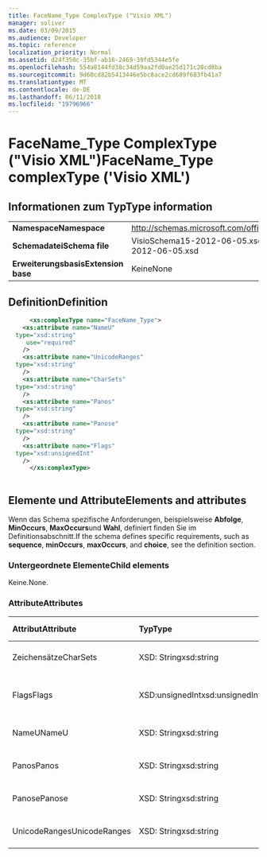 ```yaml
---
title: FaceName_Type ComplexType ("Visio XML")
manager: soliver
ms.date: 03/09/2015
ms.audience: Developer
ms.topic: reference
localization_priority: Normal
ms.assetid: d24f350c-35bf-ab16-2469-39fd5344e5fe
ms.openlocfilehash: 554a8144fd38c34d59aa2fd0ae25d171c20cd8ba
ms.sourcegitcommit: 9d60cd82b5413446e5bc8ace2cd689f683fb41a7
ms.translationtype: MT
ms.contentlocale: de-DE
ms.lasthandoff: 06/11/2018
ms.locfileid: "19796966"
---
```

# <a name="facenametype-complextype-visio-xml"></a><span data-ttu-id="c092f-102">FaceName_Type ComplexType ("Visio XML")</span><span class="sxs-lookup"><span data-stu-id="c092f-102">FaceName_Type complexType ('Visio XML')</span></span>

## <a name="type-information"></a><span data-ttu-id="c092f-103">Informationen zum Typ</span><span class="sxs-lookup"><span data-stu-id="c092f-103">Type information</span></span>

|||
|:-----|:-----|
|<span data-ttu-id="c092f-104">**Namespace**</span><span class="sxs-lookup"><span data-stu-id="c092f-104">**Namespace**</span></span> <br/> |http://schemas.microsoft.com/office/visio/2011/1/core  <br/> |
|<span data-ttu-id="c092f-105">**Schemadatei**</span><span class="sxs-lookup"><span data-stu-id="c092f-105">**Schema file**</span></span> <br/> |<span data-ttu-id="c092f-106">VisioSchema15-2012-06-05.xsd</span><span class="sxs-lookup"><span data-stu-id="c092f-106">VisioSchema15-2012-06-05.xsd</span></span>  <br/> |
|<span data-ttu-id="c092f-107">**Erweiterungsbasis**</span><span class="sxs-lookup"><span data-stu-id="c092f-107">**Extension base**</span></span> <br/> |<span data-ttu-id="c092f-108">Keine</span><span class="sxs-lookup"><span data-stu-id="c092f-108">None</span></span>  <br/> |
   
## <a name="definition"></a><span data-ttu-id="c092f-109">Definition</span><span class="sxs-lookup"><span data-stu-id="c092f-109">Definition</span></span>

```XML
      <xs:complexType name="FaceName_Type">
    <xs:attribute name="NameU"
  type="xsd:string"
     use="required"
    />
    <xs:attribute name="UnicodeRanges"
  type="xsd:string"
    />
    <xs:attribute name="CharSets"
  type="xsd:string"
    />
    <xs:attribute name="Panos"
  type="xsd:string"
    />
    <xs:attribute name="Panose"
  type="xsd:string"
    />
    <xs:attribute name="Flags"
  type="xsd:unsignedInt"
    />
      </xs:complexType>
      
```

## <a name="elements-and-attributes"></a><span data-ttu-id="c092f-110">Elemente und Attribute</span><span class="sxs-lookup"><span data-stu-id="c092f-110">Elements and attributes</span></span>

<span data-ttu-id="c092f-111">Wenn das Schema spezifische Anforderungen, beispielsweise **Abfolge**, **MinOccurs**, **MaxOccurs**und **Wahl**, definiert finden Sie im Definitionsabschnitt.</span><span class="sxs-lookup"><span data-stu-id="c092f-111">If the schema defines specific requirements, such as **sequence**, **minOccurs**, **maxOccurs**, and **choice**, see the definition section.</span></span> 
  
### <a name="child-elements"></a><span data-ttu-id="c092f-112">Untergeordnete Elemente</span><span class="sxs-lookup"><span data-stu-id="c092f-112">Child elements</span></span>

<span data-ttu-id="c092f-113">Keine.</span><span class="sxs-lookup"><span data-stu-id="c092f-113">None.</span></span>
  
### <a name="attributes"></a><span data-ttu-id="c092f-114">Attribute</span><span class="sxs-lookup"><span data-stu-id="c092f-114">Attributes</span></span>

|<span data-ttu-id="c092f-115">**Attribut**</span><span class="sxs-lookup"><span data-stu-id="c092f-115">**Attribute**</span></span>|<span data-ttu-id="c092f-116">**Typ**</span><span class="sxs-lookup"><span data-stu-id="c092f-116">**Type**</span></span>|<span data-ttu-id="c092f-117">**Erforderlich**</span><span class="sxs-lookup"><span data-stu-id="c092f-117">**Required**</span></span>|<span data-ttu-id="c092f-118">**Beschreibung**</span><span class="sxs-lookup"><span data-stu-id="c092f-118">**Description**</span></span>|<span data-ttu-id="c092f-119">**Mögliche Werte**</span><span class="sxs-lookup"><span data-stu-id="c092f-119">**Possible values**</span></span>|
|:-----|:-----|:-----|:-----|:-----|
|<span data-ttu-id="c092f-120">Zeichensätze</span><span class="sxs-lookup"><span data-stu-id="c092f-120">CharSets</span></span>  <br/> |<span data-ttu-id="c092f-121">XSD: String</span><span class="sxs-lookup"><span data-stu-id="c092f-121">xsd:string</span></span>  <br/> |<span data-ttu-id="c092f-122">Optional</span><span class="sxs-lookup"><span data-stu-id="c092f-122">optional</span></span>  <br/> ||<span data-ttu-id="c092f-123">Werte des Typs xsd: String.</span><span class="sxs-lookup"><span data-stu-id="c092f-123">Values of the xsd:string type.</span></span>  <br/> |
|<span data-ttu-id="c092f-124">Flags</span><span class="sxs-lookup"><span data-stu-id="c092f-124">Flags</span></span>  <br/> |<span data-ttu-id="c092f-125">XSD:unsignedInt</span><span class="sxs-lookup"><span data-stu-id="c092f-125">xsd:unsignedInt</span></span>  <br/> |<span data-ttu-id="c092f-126">Optional</span><span class="sxs-lookup"><span data-stu-id="c092f-126">optional</span></span>  <br/> ||<span data-ttu-id="c092f-127">Werte des Typs Xsd:unsignedInt.</span><span class="sxs-lookup"><span data-stu-id="c092f-127">Values of the xsd:unsignedInt type.</span></span>  <br/> |
|<span data-ttu-id="c092f-128">NameU</span><span class="sxs-lookup"><span data-stu-id="c092f-128">NameU</span></span>  <br/> |<span data-ttu-id="c092f-129">XSD: String</span><span class="sxs-lookup"><span data-stu-id="c092f-129">xsd:string</span></span>  <br/> |<span data-ttu-id="c092f-130">erforderlich</span><span class="sxs-lookup"><span data-stu-id="c092f-130">required</span></span>  <br/> ||<span data-ttu-id="c092f-131">Werte des Typs xsd: String.</span><span class="sxs-lookup"><span data-stu-id="c092f-131">Values of the xsd:string type.</span></span>  <br/> |
|<span data-ttu-id="c092f-132">Panos</span><span class="sxs-lookup"><span data-stu-id="c092f-132">Panos</span></span>  <br/> |<span data-ttu-id="c092f-133">XSD: String</span><span class="sxs-lookup"><span data-stu-id="c092f-133">xsd:string</span></span>  <br/> |<span data-ttu-id="c092f-134">Optional</span><span class="sxs-lookup"><span data-stu-id="c092f-134">optional</span></span>  <br/> ||<span data-ttu-id="c092f-135">Werte des Typs xsd: String.</span><span class="sxs-lookup"><span data-stu-id="c092f-135">Values of the xsd:string type.</span></span>  <br/> |
|<span data-ttu-id="c092f-136">Panose</span><span class="sxs-lookup"><span data-stu-id="c092f-136">Panose</span></span>  <br/> |<span data-ttu-id="c092f-137">XSD: String</span><span class="sxs-lookup"><span data-stu-id="c092f-137">xsd:string</span></span>  <br/> |<span data-ttu-id="c092f-138">Optional</span><span class="sxs-lookup"><span data-stu-id="c092f-138">optional</span></span>  <br/> ||<span data-ttu-id="c092f-139">Werte des Typs xsd: String.</span><span class="sxs-lookup"><span data-stu-id="c092f-139">Values of the xsd:string type.</span></span>  <br/> |
|<span data-ttu-id="c092f-140">UnicodeRanges</span><span class="sxs-lookup"><span data-stu-id="c092f-140">UnicodeRanges</span></span>  <br/> |<span data-ttu-id="c092f-141">XSD: String</span><span class="sxs-lookup"><span data-stu-id="c092f-141">xsd:string</span></span>  <br/> |<span data-ttu-id="c092f-142">Optional</span><span class="sxs-lookup"><span data-stu-id="c092f-142">optional</span></span>  <br/> ||<span data-ttu-id="c092f-143">Werte des Typs xsd: String.</span><span class="sxs-lookup"><span data-stu-id="c092f-143">Values of the xsd:string type.</span></span>  <br/> |
   

